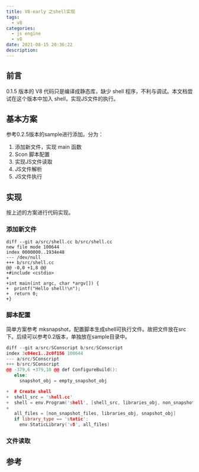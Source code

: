 ```yaml
---
title: V8-early 之shell实现
tags:
  - v8
categories:
  - js engine
  - v8
date: 2021-08-15 20:36:22
description:
---
```


## 前言

  0.1.5 版本的 V8 代码只是编译成静态库，缺少 shell 程序，不利与调试。本文档尝试在这个版本中加入 shell，实现JS文件的执行。

 <!-- more -->

## 基本方案

  参考0.2.5版本的sample进行添加。分为：

1. 添加新文件，实现 main 函数 
2. Scon 脚本配置
3. 实现JS文件读取
4. JS文件解析
5. JS文件执行

## 实现

按上述的方案进行代码实现。

### 添加新文件

````shell
diff --git a/src/shell.cc b/src/shell.cc
new file mode 100644
index 0000000..1934e48
--- /dev/null
+++ b/src/shell.cc
@@ -0,0 +1,8 @@
+#include <cstdio>
+
+int main(int argc, char *argv[]) {
+  printf("Hello shell!\n");
+  return 0;
+}
````

### 脚本配置

简单方案参考 mksnapshot，配置脚本生成shell可执行文件。故把文件放在src下。后续可以参考0.2版本，单独放在sample目录中。

```c++
diff --git a/src/SConscript b/src/SConscript
index 3c04ec1..2c0f156 100644
--- a/src/SConscript
+++ b/src/SConscript
@@ -379,6 +379,10 @@ def ConfigureBuild():
   else:
     snapshot_obj = empty_snapshot_obj

+  # Create shell
+  shell_src = 'shell.cc'
+  shell = env.Program('shell', [shell_src, libraries_obj, non_snapshot_files, empty_snapshot_obj], PDB='shell.exe.pdb')
+
   all_files = [non_snapshot_files, libraries_obj, snapshot_obj]
   if library_type == 'static':
     env.StaticLibrary('v8', all_files)
```

### 文件读取



## 参考

